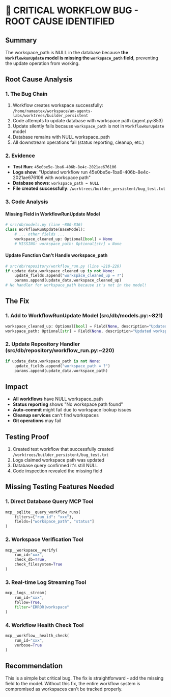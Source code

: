 # 🚨 CRITICAL WORKFLOW BUG - ROOT CAUSE IDENTIFIED

## Summary
The workspace_path is NULL in the database because **the `WorkflowRunUpdate` model is missing the `workspace_path` field**, preventing the update operation from working.

## Root Cause Analysis

### 1. **The Bug Chain**
1. Workflow creates workspace successfully: `/home/namastex/workspace/am-agents-labs/worktrees/builder_persistent`
2. Code attempts to update database with workspace path (agent.py:853)
3. Update silently fails because `workspace_path` is not in `WorkflowRunUpdate` model
4. Database remains with NULL workspace_path
5. All downstream operations fail (status reporting, cleanup, etc.)

### 2. **Evidence**
- **Test Run**: `45e0be5e-1ba6-406b-8e4c-2021ae676106`
- **Logs show**: "Updated workflow run 45e0be5e-1ba6-406b-8e4c-2021ae676106 with workspace path"
- **Database shows**: `workspace_path = NULL`
- **File created successfully**: `/worktrees/builder_persistent/bug_test.txt`

### 3. **Code Analysis**

#### Missing Field in WorkflowRunUpdate Model
```python
# src/db/models.py (line ~800-836)
class WorkflowRunUpdate(BaseModel):
    # ... other fields ...
    workspace_cleaned_up: Optional[bool] = None
    # MISSING: workspace_path: Optional[str] = None
```

#### Update Function Can't Handle workspace_path
```python
# src/db/repository/workflow_run.py (line ~218-220)
if update_data.workspace_cleaned_up is not None:
    update_fields.append("workspace_cleaned_up = ?")
    params.append(update_data.workspace_cleaned_up)
# No handler for workspace_path because it's not in the model!
```

## The Fix

### 1. **Add to WorkflowRunUpdate Model** (src/db/models.py:~821)
```python
workspace_cleaned_up: Optional[bool] = Field(None, description="Updated cleanup status")
workspace_path: Optional[str] = Field(None, description="Updated workspace path")  # ADD THIS
```

### 2. **Update Repository Handler** (src/db/repository/workflow_run.py:~220)
```python
if update_data.workspace_path is not None:
    update_fields.append("workspace_path = ?")
    params.append(update_data.workspace_path)
```

## Impact
- **All workflows** have NULL workspace_path
- **Status reporting** shows "No workspace path found"
- **Auto-commit** might fail due to workspace lookup issues
- **Cleanup services** can't find workspaces
- **Git operations** may fail

## Testing Proof
1. Created test workflow that successfully created `/worktrees/builder_persistent/bug_test.txt`
2. Logs claimed workspace path was updated
3. Database query confirmed it's still NULL
4. Code inspection revealed the missing field

## Missing Testing Features Needed

### 1. **Direct Database Query MCP Tool**
```python
mcp__sqlite__query_workflow_runs(
    filters={"run_id": "xxx"},
    fields=["workspace_path", "status"]
)
```

### 2. **Workspace Verification Tool**
```python
mcp__workspace__verify(
    run_id="xxx",
    check_db=True,
    check_filesystem=True
)
```

### 3. **Real-time Log Streaming Tool**
```python
mcp__logs__stream(
    run_id="xxx",
    follow=True,
    filter="ERROR|workspace"
)
```

### 4. **Workflow Health Check Tool**
```python
mcp__workflow__health_check(
    run_id="xxx",
    verbose=True
)
```

## Recommendation
This is a simple but critical bug. The fix is straightforward - add the missing field to the model. Without this fix, the entire workflow system is compromised as workspaces can't be tracked properly.